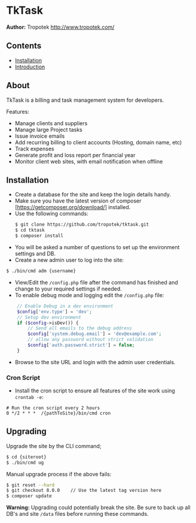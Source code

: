 # TkTask

__Author:__ Tropotek <http://www.tropotek.com/>

## Contents

- [Installation](#installation)
- [Introduction](#introduction)

## About
TkTask is a billing and task management system for developers. 

Features:
- Manage clients and suppliers
- Manage large Project tasks
- Issue invoice emails
- Add recurring billing to client accounts (Hosting, domain name, etc)
- Track expenses
- Generate profit and loss report per financial year
- Monitor client web sites, with email notification when offline

## Installation

- Create a database for the site and keep the login details handy.
- Make sure you have the latest version of composer [https://getcomposer.org/download/] installed.
- Use the following commands:
    ```bash
    $ git clone https://github.com/tropotek/tktask.git
    $ cd tktask
    $ composer install
    ````
- You will be asked a number of questions to set up the environment settings and DB.
- Create a new admin user to log into the site:
```bash
$ ./bin/cmd adm {username}
```
- View/Edit the `/config.php` file after the command has finished and change to your required settings if needed.
- To enable debug mode and logging edit the `/config.php` file:
```php
    // Enable Debug in a dev environment
    $config['env.type'] = 'dev';
    // Setup dev environment
    if ($config->isDev()) {
        // Send all emails to the debug address
        $config['system.debug.email'] = 'dev@example.com';
        // allow any password without strict validation
        $config['auth.password.strict'] = false;
    }
```
- Browse to the site URL and login with the admin user credentials.

### Cron Script

- Install the cron script to ensure all features of the site work using `crontab -e`:
```cron
# Run the cron script every 2 hours
0 */2 * * *  /{pathToSite}/bin/cmd cron
```



## Upgrading

Upgrade the site by the CLI command;
```bash
$ cd {siteroot}
$ ./bin/cmd ug
```

Manual upgrade process if the above fails:
```bash
$ git reset --hard
$ git checkout 8.0.0    // Use the latest tag version here
$ composer update
```

__Warning:__ Upgrading could potentially break the site. Be sure to back up all DB's and
site `/data` files before running these commands.



